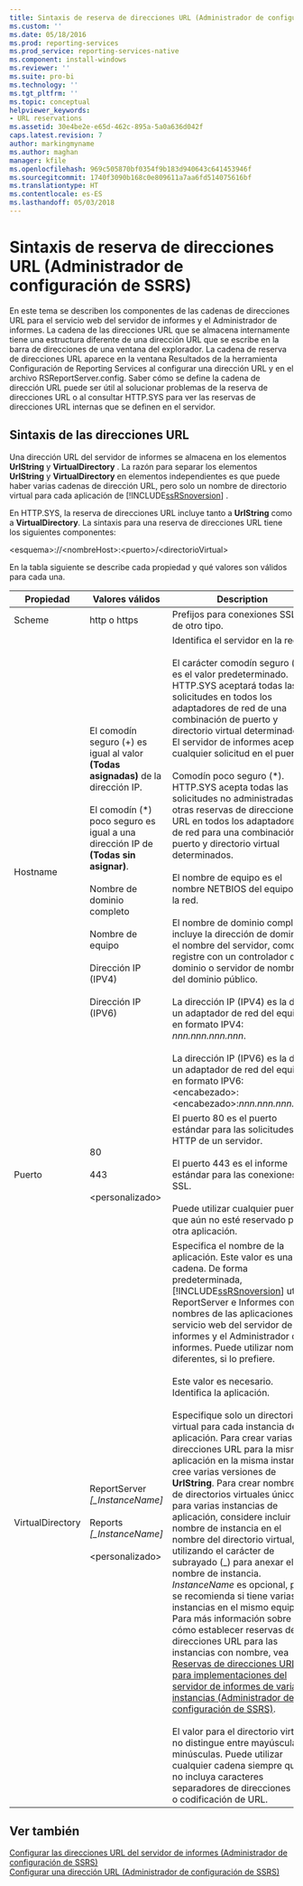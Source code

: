```yaml
---
title: Sintaxis de reserva de direcciones URL (Administrador de configuración de SSRS) | Microsoft Docs
ms.custom: ''
ms.date: 05/18/2016
ms.prod: reporting-services
ms.prod_service: reporting-services-native
ms.component: install-windows
ms.reviewer: ''
ms.suite: pro-bi
ms.technology: ''
ms.tgt_pltfrm: ''
ms.topic: conceptual
helpviewer_keywords:
- URL reservations
ms.assetid: 30e4be2e-e65d-462c-895a-5a0a636d042f
caps.latest.revision: 7
author: markingmyname
ms.author: maghan
manager: kfile
ms.openlocfilehash: 969c505870bf0354f9b183d940643c641453946f
ms.sourcegitcommit: 1740f3090b168c0e809611a7aa6fd514075616bf
ms.translationtype: HT
ms.contentlocale: es-ES
ms.lasthandoff: 05/03/2018
---
```

# <a name="url-reservation-syntax--ssrs-configuration-manager"></a>Sintaxis de reserva de direcciones URL (Administrador de configuración de SSRS)
  En este tema se describen los componentes de las cadenas de direcciones URL para el servicio web del servidor de informes y el Administrador de informes. La cadena de las direcciones URL que se almacena internamente tiene una estructura diferente de una dirección URL que se escribe en la barra de direcciones de una ventana del explorador. La cadena de reserva de direcciones URL aparece en la ventana Resultados de la herramienta Configuración de Reporting Services al configurar una dirección URL y en el archivo RSReportServer.config. Saber cómo se define la cadena de dirección URL puede ser útil al solucionar problemas de la reserva de direcciones URL o al consultar HTTP.SYS para ver las reservas de direcciones URL internas que se definen en el servidor.  
  
## <a name="url-syntax"></a>Sintaxis de las direcciones URL  
 Una dirección URL del servidor de informes se almacena en los elementos **UrlString** y **VirtualDirectory** . La razón para separar los elementos **UrlString** y **VirtualDirectory** en elementos independientes es que puede haber varias cadenas de dirección URL, pero solo un nombre de directorio virtual para cada aplicación de [!INCLUDE[ssRSnoversion](../../includes/ssrsnoversion-md.md)] .  
  
 En HTTP.SYS, la reserva de direcciones URL incluye tanto a **UrlString** como a **VirtualDirectory**. La sintaxis para una reserva de direcciones URL tiene los siguientes componentes:  
  
 \<esquema>://\<nombreHost>:\<puerto>/\<directorioVirtual>  
  
 En la tabla siguiente se describe cada propiedad y qué valores son válidos para cada una.  
  
|Propiedad|Valores válidos|Description|  
|--------------|------------------|-----------------|  
|Scheme|http o https|Prefijos para conexiones SSL y de otro tipo.|  
|Hostname|El comodín seguro (+) es igual al valor **(Todas asignadas)** de la dirección IP.<br /><br /> El comodín (\*) poco seguro es igual a una dirección IP de **(Todas sin asignar)**.<br /><br /> Nombre de dominio completo<br /><br /> Nombre de equipo<br /><br /> Dirección IP (IPV4)<br /><br /> Dirección IP (IPV6)|Identifica el servidor en la red.<br /><br /> El carácter comodín seguro (+) es el valor predeterminado. HTTP.SYS aceptará todas las solicitudes en todos los adaptadores de red de una combinación de puerto y directorio virtual determinados. El servidor de informes aceptará cualquier solicitud en el puerto.<br /><br /> Comodín poco seguro (\*). HTTP.SYS acepta todas las solicitudes no administradas por otras reservas de direcciones URL en todos los adaptadores de red para una combinación de puerto y directorio virtual determinados.<br /><br /> El nombre de equipo es el nombre NETBIOS del equipo en la red.<br /><br /> El nombre de dominio completo incluye la dirección de dominio y el nombre del servidor, como se registre con un controlador de dominio o servidor de nombres del dominio público.<br /><br /> La dirección IP (IPV4) es la de un adaptador de red del equipo en formato IPV4: *nnn.nnn.nnn.nnn*.<br /><br /> La dirección IP (IPV6) es la de un adaptador de red del equipo en formato IPV6: \<encabezado>:\<encabezado>:*nnn.nnn.nnn.nnn*.|  
|Puerto|80<br /><br /> 443<br /><br /> \<personalizado>|El puerto 80 es el puerto estándar para las solicitudes HTTP de un servidor.<br /><br /> El puerto 443 es el informe estándar para las conexiones SSL.<br /><br /> Puede utilizar cualquier puerto que aún no esté reservado por otra aplicación.|  
|VirtualDirectory|ReportServer *[_InstanceName]*<br /><br /> Reports *[_InstanceName]*<br /><br /> \<personalizado>|Especifica el nombre de la aplicación. Este valor es una cadena. De forma predeterminada, [!INCLUDE[ssRSnoversion](../../includes/ssrsnoversion-md.md)] utiliza ReportServer e Informes como nombres de las aplicaciones del servicio web del servidor de informes y el Administrador de informes. Puede utilizar nombres diferentes, si lo prefiere.<br /><br /> Este valor es necesario. Identifica la aplicación.<br /><br /> Especifique solo un directorio virtual para cada instancia de la aplicación. Para crear varias direcciones URL para la misma aplicación en la misma instancia, cree varias versiones de **UrlString**. Para crear nombres de directorios virtuales únicos para varias instancias de aplicación, considere incluir el nombre de instancia en el nombre del directorio virtual, utilizando el carácter de subrayado (_) para anexar el nombre de instancia. *InstanceName* es opcional, pero se recomienda si tiene varias instancias en el mismo equipo. Para más información sobre cómo establecer reservas de direcciones URL para las instancias con nombre, vea [Reservas de direcciones URL para implementaciones del servidor de informes de varias instancias &#40;Administrador de configuración de SSRS&#41;](../../reporting-services/install-windows/url-reservations-for-multi-instance-report-server-deployments.md).<br /><br /> El valor para el directorio virtual no distingue entre mayúsculas y minúsculas. Puede utilizar cualquier cadena siempre que no incluya caracteres separadores de direcciones URL o codificación de URL.|  
  
## <a name="see-also"></a>Ver también  
 [Configurar las direcciones URL del servidor de informes &#40;Administrador de configuración de SSRS&#41;](../../reporting-services/install-windows/configure-report-server-urls-ssrs-configuration-manager.md)   
 [Configurar una dirección URL &#40;Administrador de configuración de SSRS&#41;](../../reporting-services/install-windows/configure-a-url-ssrs-configuration-manager.md)  
  
  
